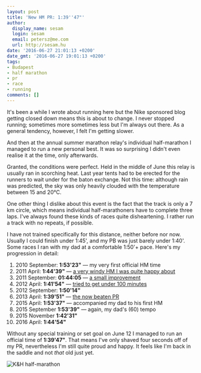 ```yaml
---
layout: post
title: 'New HM PR: 1:39''47"'
author:
  display_name: sesam
  login: sesam
  email: petersz@me.com
  url: http://sesam.hu
date: '2016-06-27 21:01:13 +0200'
date_gmt: '2016-06-27 19:01:13 +0200'
tags:
- Budapest
- half marathon
- pr
- race
- running
comments: []
---
```


It's been a while I wrote about running here but the Nike sponsored blog getting closed down means this is about to change. I never stopped running; sometimes more sometimes less but I'm always out there. As a general tendency, however, I felt I'm getting slower.

And then at the annual summer marathon relay's individual half-marathon I managed to run a new personal best. It was so surprising I didn't even realise it at the time, only afterwards.

Granted, the conditions were perfect. Held in the middle of June this relay is usually ran in scorching heat. Last year tents had to be erected for the runners to wait under for the baton exchange. Not this time: although rain was predicted, the sky was only heavily clouded with the temperature between 15 and 20°C.

One other thing I dislike about this event is the fact that the track is only a 7 km circle, which means individual half-marathoners have to complete three laps. I've always found these kinds of races quite disheartening. I rather run a track with no repeats, if possible.

I have not trained specifically for this distance, neither before nor now. Usually I could finish under 1:45', and my PB was just barely under 1:40'. Some races I ran with my dad at a comfortable 1:50'+ pace. Here's my progression in detail:

  1. 2010 September: **1:53'23"** — my very first official HM time
  2. 2011 April: **1:44'39"** — [a very windy HM I was quite happy about](/2011/04/11/vasarap)
  3. 2011 September: **01:44:05** — [a small improvement](/2011/09/05/26th-nike-half-marathon)
  4. 2012 April: **1:41'54"** — [tried to get under 100 minutes](/2012/04/01/vivicitta-12)
  5. 2012 September: **1:50'14"**
  6. 2013 April: **1:39'51"** — [the now beaten PR](/2013/04/23/vivicitta-felmaraton-2013)
  7. 2015 April: **1:53'37"** — accompanied my dad to his first HM
  8. 2015 September **1:53'39"** — again, my dad's (60) tempo
  9. 2015 November **1:42'31"**
  10. 2016 April: **1:44'54"**



Without any special training or set goal on June 12 I managed to run an official time of **1:39'47"**. That means I've only shaved four seconds off of my PR, nevertheless I'm still quite proud and happy. It feels like I'm back in the saddle and not _that_ old just yet.

![K&H half-marathon](http://sesam.hu/wp-content/uploads/2016/06/IMG_3393.jpg)
